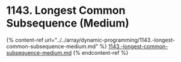 # 1143. Longest Common Subsequence (Medium)

{% content-ref url="../../array/dynamic-programming/1143.-longest-common-subsequence-medium.md" %}
[1143.-longest-common-subsequence-medium.md](../../array/dynamic-programming/1143.-longest-common-subsequence-medium.md)
{% endcontent-ref %}
